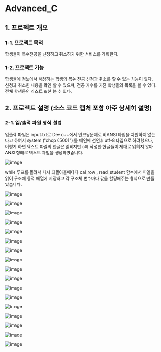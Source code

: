 # Advanced_C
## 1. 프로젝트 개요
### 1-1. 프로젝트 목적
학생들이 복수전공을 신청하고 취소하기 위한 서비스를 기획한다.  

### 1-2. 프로젝트 기능
학생들에 정보에서 해당하는 학생의 복수 전공 신청과 취소를 할 수 있는 기능이 있다. 신청과 취소한 내용을 확인 할 수 있으며, 전공 개수를 가진 학생들의 목록을 볼 수 있다. 전체 학생들의 리스트 또한 볼 수 있다.

## 2. 프로젝트 설명 (소스 코드 캡처 포함 아주 상세히 설명)
### 2-1. 입/출력 파일 형식 설명

입출력 파일은 input.txt로 Dev c++에서 인코딩문제로 비ANSI 타입을 지원하지 않는다고 하여서 system ("chcp 65001");를 메인에 선언후 utf-8 타입으로 하려했으나, 이렇게 하면 텍스트 파일의 한글은 읽히지만 c에 작성한 한글들이 제대로 읽히지 않아 ANSI 형태로 텍스트 파일을 생성하였습니다. 

![image](https://user-images.githubusercontent.com/66376774/105230823-4b8c0400-5ba9-11eb-81d3-ab773eebd58e.png)

while 루프를 돌려서 다시 되돌아올때마다 cal_row , read_student 함수에서 파일을 읽어 구조체 동적 배열에 저장하고 각 구조체 변수마다 값을 할당해주는 형식으로 만들었습니다.

![image](https://user-images.githubusercontent.com/66376774/105230859-58105c80-5ba9-11eb-8fe2-d95bce0680f4.png)

![image](https://user-images.githubusercontent.com/66376774/105230864-59da2000-5ba9-11eb-8f78-b23cd7c8069f.png)

![image](https://user-images.githubusercontent.com/66376774/105230867-5ba3e380-5ba9-11eb-8ef3-d97b40889f91.png)

![image](https://user-images.githubusercontent.com/66376774/105230870-5cd51080-5ba9-11eb-8f22-2421639b1fc3.png)

![image](https://user-images.githubusercontent.com/66376774/105230876-5e9ed400-5ba9-11eb-9d6a-cff0fed6d43a.png)

![image](https://user-images.githubusercontent.com/66376774/105230878-61012e00-5ba9-11eb-95f7-cd3043dacdc6.png)

![image](https://user-images.githubusercontent.com/66376774/105230888-63638800-5ba9-11eb-8be3-61e2a27ecd4f.png)

![image](https://user-images.githubusercontent.com/66376774/105230895-652d4b80-5ba9-11eb-9214-c2031237c9d1.png)

![image](https://user-images.githubusercontent.com/66376774/105230903-66f70f00-5ba9-11eb-9526-94d09b241a2e.png)

![image](https://user-images.githubusercontent.com/66376774/105230910-68283c00-5ba9-11eb-8d94-b44fec8c9296.png)

![image](https://user-images.githubusercontent.com/66376774/105230913-69f1ff80-5ba9-11eb-93e9-25ebcd388c98.png)

![image](https://user-images.githubusercontent.com/66376774/105230921-6bbbc300-5ba9-11eb-8fd2-d6c89b99ccd2.png)

![image](https://user-images.githubusercontent.com/66376774/105230925-6d858680-5ba9-11eb-8999-c48081ee4eae.png)

![image](https://user-images.githubusercontent.com/66376774/105230930-6fe7e080-5ba9-11eb-9a21-a34fc0664868.png)

![image](https://user-images.githubusercontent.com/66376774/105230935-71190d80-5ba9-11eb-9f6b-d18402739a4e.png)

![image](https://user-images.githubusercontent.com/66376774/105230942-724a3a80-5ba9-11eb-8586-d2f0b4bfb8ec.png)

![image](https://user-images.githubusercontent.com/66376774/105230948-7413fe00-5ba9-11eb-9e72-fe7d8f7cd462.png)
